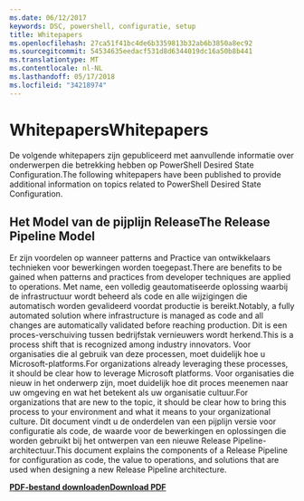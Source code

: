```yaml
---
ms.date: 06/12/2017
keywords: DSC, powershell, configuratie, setup
title: Whitepapers
ms.openlocfilehash: 27ca51f41bc4de6b3359813b32ab6b3850a8ec92
ms.sourcegitcommit: 54534635eedacf531d8d6344019dc16a50b8b441
ms.translationtype: MT
ms.contentlocale: nl-NL
ms.lasthandoff: 05/17/2018
ms.locfileid: "34218974"
---
```

# <a name="whitepapers"></a><span data-ttu-id="0069a-103">Whitepapers</span><span class="sxs-lookup"><span data-stu-id="0069a-103">Whitepapers</span></span>

<span data-ttu-id="0069a-104">De volgende whitepapers zijn gepubliceerd met aanvullende informatie over onderwerpen die betrekking hebben op PowerShell Desired State Configuration.</span><span class="sxs-lookup"><span data-stu-id="0069a-104">The following whitepapers have been published to provide additional information on topics related to PowerShell Desired State Configuration.</span></span>

## <a name="the-release-pipeline-model"></a><span data-ttu-id="0069a-105">Het Model van de pijplijn Release</span><span class="sxs-lookup"><span data-stu-id="0069a-105">The Release Pipeline Model</span></span>
<span data-ttu-id="0069a-106">Er zijn voordelen op wanneer patterns and Practice van ontwikkelaars technieken voor bewerkingen worden toegepast.</span><span class="sxs-lookup"><span data-stu-id="0069a-106">There are benefits to be gained when patterns and practices from developer techniques are applied to operations.</span></span> <span data-ttu-id="0069a-107">Met name, een volledig geautomatiseerde oplossing waarbij de infrastructuur wordt beheerd als code en alle wijzigingen die automatisch worden gevalideerd voordat productie is bereikt.</span><span class="sxs-lookup"><span data-stu-id="0069a-107">Notably, a fully automated solution where infrastructure is managed as code and all changes are automatically validated before reaching production.</span></span> <span data-ttu-id="0069a-108">Dit is een proces-verschuiving tussen bedrijfstak vernieuwers wordt herkend.</span><span class="sxs-lookup"><span data-stu-id="0069a-108">This is a process shift that is recognized among industry innovators.</span></span> <span data-ttu-id="0069a-109">Voor organisaties die al gebruik van deze processen, moet duidelijk hoe u Microsoft-platforms.</span><span class="sxs-lookup"><span data-stu-id="0069a-109">For organizations already leveraging these processes, it should be clear how to leverage Microsoft platforms.</span></span> <span data-ttu-id="0069a-110">Voor organisaties die nieuw in het onderwerp zijn, moet duidelijk hoe dit proces meenemen naar uw omgeving en wat het betekent als uw organisatie cultuur.</span><span class="sxs-lookup"><span data-stu-id="0069a-110">For organizations that are new to the topic, it should be clear how to bring this process to your environment and what it means to your organizational culture.</span></span> <span data-ttu-id="0069a-111">Dit document vindt u de onderdelen van een pijplijn versie voor configuratie als code, de waarde voor de bewerkingen en oplossingen die worden gebruikt bij het ontwerpen van een nieuwe Release Pipeline-architectuur.</span><span class="sxs-lookup"><span data-stu-id="0069a-111">This document explains the components of a Release Pipeline for configuration as code, the value to operations, and solutions that are used when designing a new Release Pipeline architecture.</span></span>

<span data-ttu-id="0069a-112">**[PDF-bestand downloaden](http://aka.ms/thereleasepipelinemodelpdf)**</span><span class="sxs-lookup"><span data-stu-id="0069a-112">**[Download PDF](http://aka.ms/thereleasepipelinemodelpdf)**</span></span>